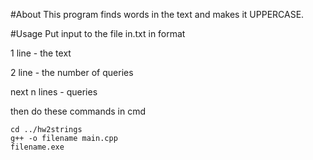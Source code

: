 #About
This program finds words in the text and makes it UPPERCASE.

#Usage
Put input to the file in.txt in format

1 line - the text 

2 line - the number of queries

next n lines - queries

then do these commands in cmd 
```shell script
cd ../hw2strings
g++ -o filename main.cpp
filename.exe
```
